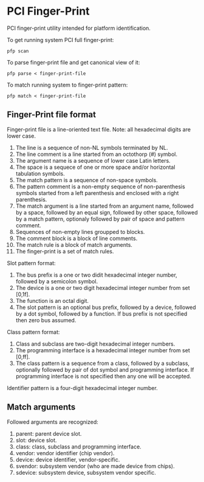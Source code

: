# PCI Finger-Print

PCI finger-print utility intended for platform identification.

To get running system PCI full finger-print:

    pfp scan

To parse finger-print file and get canonical view of it:

    pfp parse < finger-print-file

To match running system to finger-print pattern:

    pfp match < finger-print-file

## Finger-Print file format

Finger-print file is a line-oriented text file. Note: all hexadecimal
digits are lower case.

1.  The line is a sequence of non-NL symbols terminated by NL.
2.  The line comment is a line started from an octothorp (#) symbol.
3.  The argument name is a sequence of lower case Latin letters.
4.  The space is a sequece of one or more space and/or horizontal tabulation
    symbols.
5.  The match pattern is a sequence of non-space symbols.
6.  The pattern comment is a non-empty sequence of non-parenthesis symbols
    started from a left parenthesis and enclosed with a right parenthesis.
7.  The match argument is a line started from an argument name, followed by a
    space, followed by an equal sign, followed by other space, followed by a
    match pattern, optionaly followed by pair of space and pattern comment.
8.  Sequences of non-empty lines groupped to blocks.
9.  The comment block is a block of line comments.
10. The match rule is a block of match arguments.
11. The finger-print is a set of match rules.

Slot pattern format:

1. The bus prefix is a one or two didit hexadecimal integer number, followed
   by a semicolon symbol.
2. The device is a one or two digit hexadecimal integer number from set
   [0,1f].
3. The function is an octal digit.
4. The slot pattern is an optional bus prefix, followed by a device,
   followed by a dot symbol, followed by a function. If bus prefix is not
   specified then zero bus assumed.

Class pattern format:

1. Class and subclass are two-digit hexadecimal integer numbers.
2. The programming interface is a hexadecimal integer number from set [0,ff].
3. The class pattern is a sequence from a class, followed by a subclass,
   optionally followed by pair of dot symbol and programming interface. If
   programming interface is not specified then any one will be accepted.

Identifier pattern is a four-digit hexadecimal integer number.

## Match arguments

Followed arguments are recognized:

1. parent: parent device slot.
2. slot: device slot.
3. class: class, subclass and programming interface.
4. vendor: vendor identifier (chip vendor).
5. device: device identifier, vendor-specific.
6. svendor: subsystem vendor (who are made device from chips).
7. sdevice: subsystem device, subsystem vendor specific.
